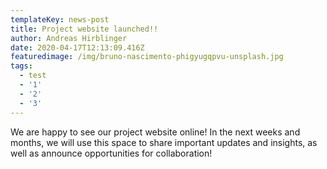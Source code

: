 ```yaml
---
templateKey: news-post
title: Project website launched!!
author: Andreas Hirblinger
date: 2020-04-17T12:13:09.416Z
featuredimage: /img/bruno-nascimento-phigyugqpvu-unsplash.jpg
tags:
  - test
  - '1'
  - '2'
  - '3'
---
```

We are happy to see our project website online! In the next weeks and months, we will use this space to share important updates and insights, as well as announce opportunities for collaboration!